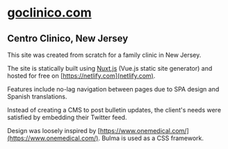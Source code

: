 # [goclinico.com](https://goclinico.com)

## Centro Clinico, New Jersey

This site was created from scratch for a family clinic in New Jersey.

The site is statically built using [Nuxt.js](https://nuxtjs.org/) (Vue.js static site generator) and hosted for free on [https://netlify.com](netlify.com).

Features include no-lag navigation between pages due to SPA design and Spanish translations.

Instead of creating a CMS to post bulletin updates, the client's needs were satisfied by embedding their Twitter feed.

Design was loosely inspired by [https://www.onemedical.com/](https://www.onemedical.com/). Bulma is used as a CSS framework.
